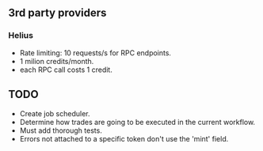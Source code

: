 ## 3rd party providers
### Helius
- Rate limiting: 10 requests/s for RPC endpoints.
- 1 milion credits/month.
- each RPC call costs 1 credit.

## TODO
- Create job scheduler.
- Determine how trades are going to be executed in the current workflow.
- Must add thorough tests.
- Errors not attached to a specific token don't use the 'mint' field.
